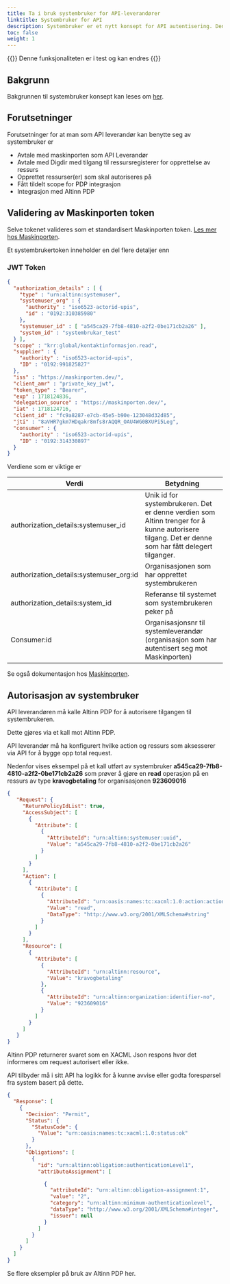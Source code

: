 ```yaml
---
title: Ta i bruk systembruker for API-leverandører
linktitle: Systembruker for API
description: Systembruker er et nytt konsept for API autentisering. Denne guiden beskriver hvordan man som API tilbyder kan beskytte sine API med dette.
toc: false
weight: 1
---
```


{{<notice warning>}}
 Denne funksjonaliteten er i test og kan endres
{{</notice>}}

## Bakgrunn

Bakgrunnen til systembruker konsept kan leses om [her](../../what-do-you-get/systemuser/).

##  Forutsetninger

Forutsetninger for at man som API leverandør kan benytte seg av systembruker er

- Avtale med maskinporten som API Leverandør
- Avtale med Digdir med tilgang til ressursregisterer for opprettelse av ressurs
- Opprettet ressurser(er) som skal autoriseres på
- Fått tildelt scope for PDP integrasjon
- Integrasjon med Altinn PDP

## Validering av Maskinporten token

Selve tokenet valideres som et standardisert Maskinporten token. [Les mer hos Maskinporten](https://docs.digdir.no/docs/Maskinporten/maskinporten_guide_apitilbyder).

Et systembrukertoken inneholder en del flere detaljer enn 

### JWT Token

```json
{
  "authorization_details" : [ {
    "type" : "urn:altinn:systemuser",
    "systemuser_org" : {
      "authority" : "iso6523-actorid-upis",
      "id" : "0192:310385980"
    },
    "systemuser_id" : [ "a545ca29-7fb8-4810-a2f2-0be171cb2a26" ],
    "system_id" : "systembrukar_test"
  } ],
  "scope" : "krr:global/kontaktinformasjon.read",
  "supplier" : {
    "authority" : "iso6523-actorid-upis",
    "ID" : "0192:991825827"
  },
  "iss" : "https://maskinporten.dev/",
  "client_amr" : "private_key_jwt",
  "token_type" : "Bearer",
  "exp" : 1718124836,
  "delegation_source" : "https://maskinporten.dev/",
  "iat" : 1718124716,
  "client_id" : "fc9a8287-e7cb-45e5-b90e-123048d32d85",
  "jti" : "8aVHR7gkm7HDqakr8mfs8rAQQR_OAU4WG0BXUPi5Leg",
  "consumer" : {
    "authority" : "iso6523-actorid-upis",
    "ID" : "0192:314330897"
  }
}

```

Verdiene som er viktige er


| Verdi  | Betydning |
|----|-----|
|authorization_details:systemuser_id| Unik id for systembrukeren. Det er denne verdien som Altinn trenger for å kunne autorisere tilgang. Det er denne som har fått delegert tilganger. |
|authorization_details:systemuser_org:id | Organisasjonen som har opprettet systembrukeren |
|authorization_details:system_id |  Referanse til systemet som systembrukeren peker på |
|Consumer:id | Organisasjonsnr til systemleverandør (organisasjon som har autentisert seg mot Maskinporten) |    




Se også dokumentasjon hos [Maskinporten](https://docs.digdir.no/docs/Maskinporten/maskinporten_func_systembruker). 


## Autorisasjon av systembruker

API leverandøren må kalle Altinn PDP for å autorisere tilgangen til systembrukeren.

Dette gjøres via et kall mot Altinn PDP.

API leverandør må ha konfigurert hvilke action og ressurs som aksesserer via API for å bygge opp total request.

Nedenfor vises eksempel på et kall utført av systembruker **a545ca29-7fb8-4810-a2f2-0be171cb2a26** som prøver å gjøre en **read** operasjon på en
ressurs av type **kravogbetaling** for organisasjonen **923609016**


```json
{
   "Request": {
     "ReturnPolicyIdList": true,
     "AccessSubject": [
       {
         "Attribute": [
           {
             "AttributeId": "urn:altinn:systemuser:uuid",
             "Value": "a545ca29-7fb8-4810-a2f2-0be171cb2a26"
           }
         ]
       }
     ],
     "Action": [
       {
         "Attribute": [
           {
             "AttributeId": "urn:oasis:names:tc:xacml:1.0:action:action-id",
             "Value": "read",
             "DataType": "http://www.w3.org/2001/XMLSchema#string"
           }
         ]
       }
     ],
     "Resource": [
       {
         "Attribute": [
           {
             "AttributeId": "urn:altinn:resource",
             "Value": "kravogbetaling"
           },
           {
             "AttributeId": "urn:altinn:organization:identifier-no",
             "Value": "923609016"
           }
         ]
       }
     ]
   }
}

```

Altinn PDP returnerer svaret som en XACML Json respons hvor det informeres om request autorisert eller ikke. 

API tilbyder må i sitt API ha logikk for å kunne avvise eller godta forespørsel fra system basert på dette. 


```json
{
  "Response": [
    {
      "Decision": "Permit",
      "Status": {
        "StatusCode": {
          "Value": "urn:oasis:names:tc:xacml:1.0:status:ok"
        }
      },
      "Obligations": [
        {
          "id": "urn:altinn:obligation:authenticationLevel1",
          "attributeAssignment": [

            {
              "attributeId": "urn:altinn:obligation-assignment:1",
              "value": "2",
              "category": "urn:altinn:minimum-authenticationlevel",
              "dataType": "http://www.w3.org/2001/XMLSchema#integer",
              "issuer": null
            }
          ]
        }
      ]
    }
  ]
}
```


Se flere eksempler på bruk av Altinn PDP her. 